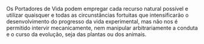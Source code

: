 ﻿Os Portadores de Vida podem empregar cada recurso natural possível e utilizar quaisquer e todas as circunstâncias fortuitas que intensificarão o desenvolvimento do progresso da vida experimental, mas não nos é permitido intervir mecanicamente, nem manipular arbitrariamente a conduta e o curso da evolução, seja das plantas ou dos animais.